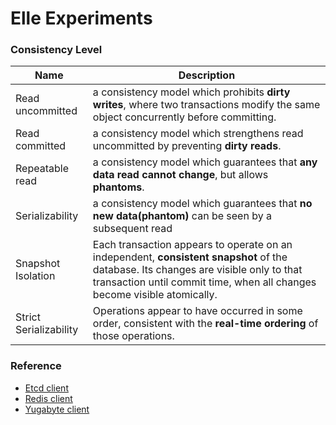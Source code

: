 # Elle Experiments 


### Consistency Level 

Name | Description | 
------------ | ------------ | 
Read uncommitted | a consistency model which prohibits **dirty writes**, where two transactions modify the same object concurrently before committing. | 
Read committed | a consistency model which strengthens read uncommitted by preventing **dirty reads**. | 
Repeatable read | a consistency model which guarantees that **any data read cannot change**, but allows **phantoms**. |
Serializability | a consistency model which  guarantees that **no new data(phantom)** can be seen by a subsequent read |
Snapshot Isolation | Each transaction appears to operate on an independent, **consistent snapshot** of the database. Its changes are visible only to that transaction until commit time, when all changes become visible atomically. | 
Strict Serializability | Operations appear to have occurred in some order, consistent with the **real-time ordering** of those operations. | 

### Reference 
- [Etcd client](https://github.com/aphyr/verschlimmbesserung)
- [Redis client](https://github.com/ptaoussanis/carmine)
- [Yugabyte client](https://github.com/yugabyte/cassaforte)

